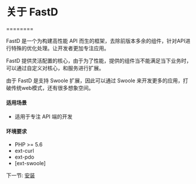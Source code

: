 # 关于 FastD 

========

FastD 是一个为构建高性能 API 而生的框架，去除前版本多余的组件，针对API进行特殊的优化处理。让开发者更加专注应用。

FastD 提供灵活配置的核心，由于为了性能，提供的组件当不能满足当下业务时，可以通过自定义对核心，和服务进行扩展。

由于 FastD 是支持 Swoole 扩展，因此可以通过 Swoole 来开发更多的应用，打破传统web模式，还有很多想象空间。

#### 适用场景

* 适用于专注 API 端的开发

#### 环境要求

* PHP >= 5.6
* ext-curl
* ext-pdo
* [ext-swoole]

下一节: [安装](1-2-installing.md)